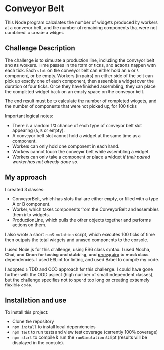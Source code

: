 # Conveyor Belt

This Node program calculates the number of widgets produced by workers at a conveyor belt, and the number of remaining components that were not combined to create a widget.

## Challenge Description

The challenge is to simulate a production line, including the conveyor belt and its workers. Time passes in the form of ticks, and actions happen with each tick. Each `slot` on the conveyor belt can either hold an `A` or `B` component, or be empty. Workers (in pairs) on either side of the belt can pick up exactly one of each component, then assemble a widget over
the duration of four ticks. Once they have finished assembling, they can place the completed widget back on an empty space on the conveyor belt.

The end result must be to calculate the number of completed widgets, and the number of components that were not picked up, for 100 ticks.

Important logical notes:
- There is a random 1/3 chance of each type of conveyor belt slot appearing (`A`, `B` or empty).
- A conveyor belt slot cannot hold a widget at the same time as a component.
- Workers can only hold one component in each hand.
- Workers cannot touch the conveyor belt while assembling a widget.
- Workers can only take a component or place a widget *if their paired worker has not already done so*.

## My approach

I created 3 classes:
- ConveyorBelt, which has slots that are either empty, or filled with a type A or B component.
- Worker, which takes components from the ConveyorBelt and assembles them into widgets.
- ProductionLine, which pulls the other objects together and performs actions on them.

I also wrote a short `runSimulation` script, which executes 100 ticks of time then outputs the total widgets and unused components to the console.

I used Node.js for this challenge, using ES6 class syntax. I used Mocha, Chai, and Sinon for testing and stubbing, and [proxyquire](https://github.com/thlorenz/proxyquire) to mock class dependencies. I used ESLint for linting, and used Babel to compile my code.

I adopted a TDD and OOD approach for this challenge. I could have gone further with the OOD aspect (high number of small independent classes), but the challenge specifies not to spend too long on creating extremely flexible code.

## Installation and use

To install this project:
- Clone the repository
- `npm install` to install local dependencies
- `npm test` to run tests and view test coverage (currently 100% coverage)
- `npm start` to compile & run the `runSimulation` script (results will be displayed in the console).

